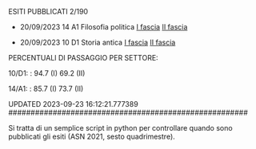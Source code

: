 ESITI PUBBLICATI 2/190 

- 20/09/2023 14 A1  Filosofia politica	  [I fascia](https://asn21.cineca.it/pubblico/miur/esito/14%252FA1/1/6) [II fascia](https://asn21.cineca.it/pubblico/miur/esito/14%252FA1/2/6) 

- 20/09/2023 10 D1  Storia antica	  [I fascia](https://asn21.cineca.it/pubblico/miur/esito/10%252FD1/1/6) [II fascia](https://asn21.cineca.it/pubblico/miur/esito/10%252FD1/2/6) 

PERCENTUALI DI PASSAGGIO PER SETTORE:

10/D1: : 94.7 (I) 69.2 (II)

14/A1: : 85.7 (I) 73.7 (II)

UPDATED 2023-09-23 16:12:21.777389
###################################################### 

Si tratta di un semplice script in python per controllare quando sono pubblicati gli esiti (ASN 2021, sesto quadrimestre).

